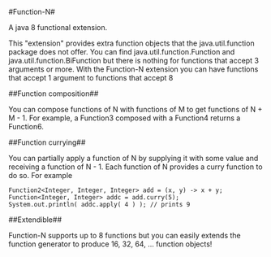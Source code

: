 #Function-N#

A java 8 functional extension.

This "extension" provides extra function objects that the java.util.function package does not offer. You can find
java.util.function.Function and java.util.function.BiFunction but there is nothing for functions that accept 3 arguments
or more. With the Function-N extension you can have functions that accept 1 argument to functions that accept 8

##Function composition##

You can compose functions of N with functions of M to get functions of N + M - 1. For example, a Function3 composed with
a Function4 returns a Function6.


##Function currying##

You can partially apply a function of N by supplying it with some value and receiving a function of N - 1. Each function
of N provides a curry function to do so. For example

    Function2<Integer, Integer, Integer> add = (x, y) -> x + y;
    Function<Integer, Integer> addc = add.curry(5);
    System.out.println( addc.apply( 4 ) ); // prints 9

##Extendible##

Function-N supports up to 8 functions but you can easily extends the function generator to produce 16, 32, 64, ...
function objects!

